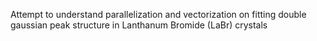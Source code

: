 Attempt to understand parallelization and vectorization on fitting double gaussian peak structure in Lanthanum Bromide (LaBr) crystals
